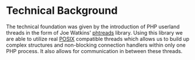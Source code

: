 # Technical Background

The technical foundation was given by the introduction of PHP userland threads in the form of Joe Watkins' [phtreads](https://github.com/krakjoe/pthreads) library.
Using this library we are able to utilize real [POSIX](<http://en.wikipedia.org/wiki/Posix>) compatible threads which allows us to build up complex structures and non-blocking connection handlers within only one PHP process.
It also allows for communication in between these threads.